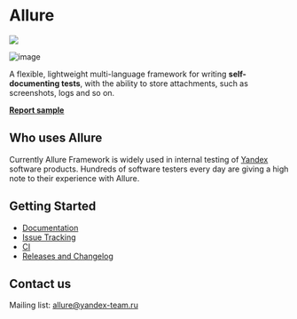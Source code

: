 # Allure

[<img src="http://img.shields.io/github/release/allure-framework/allure-core.png?style=flat">](https://github.com/allure-framework/allure-core/releases/latest)

![image](https://raw.github.com/allure-framework/allure-core/master/allure-dashboard.png)

A flexible, lightweight multi-language framework for writing **self-documenting tests**, with the ability to store attachments, such as screenshots, logs and so on.

[**Report sample**](http://teamcity.qatools.ru/repository/download/allure_core_master_release/.lastSuccessful/index.html#/home)

## Who uses Allure
Currently Allure Framework is widely used in internal testing of [Yandex](http://company.yandex.com/) software products. Hundreds of software testers every day are giving a high note to their experience with Allure.

## Getting Started

* [Documentation](https://github.com/allure-framework/allure-core/wiki)
* [Issue Tracking](https://github.com/allure-framework/allure-core/issues?labels=&milestone=&page=1&state=open)
* [CI](http://teamcity.qatools.ru/)
* [Releases and Changelog](https://github.com/allure-framework/allure-core/releases)

## Contact us
Mailing list: [allure@yandex-team.ru](mailto:allure@yandex-team.ru)
